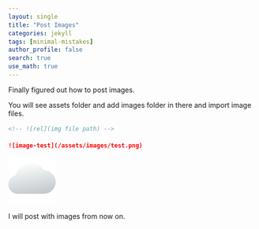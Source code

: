 ```yaml
---
layout: single
title: "Post Images"
categories: jekyll
tags: [minimal-mistakes]
author_profile: false
search: true
use_math: true
---
```


Finally figured out how to post images.

You will see assets folder and add images folder in there and import image files.

```markdown
<!-- ![rel](img file path) -->

![image-test](/assets/images/test.png)
```

![image-test](/assets/images/test.png)

I will post with images from now on.
